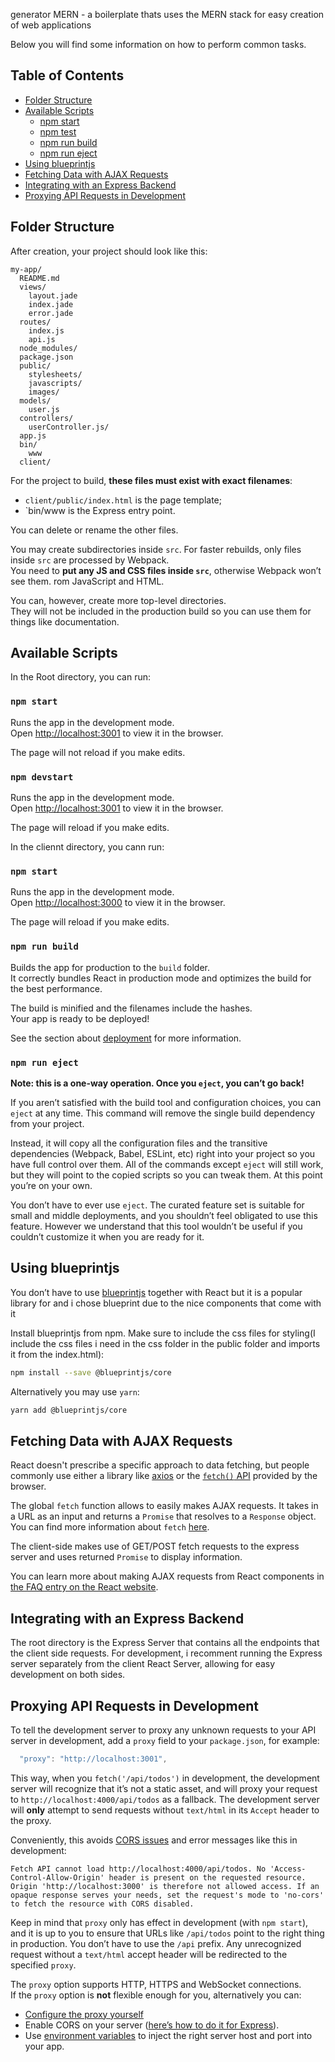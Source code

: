 generator MERN - a boilerplate thats uses the MERN stack for easy creation of web applications

Below you will find some information on how to perform common tasks.<br>

## Table of Contents

- [Folder Structure](#folder-structure)
- [Available Scripts](#available-scripts)
  - [npm start](#npm-start)
  - [npm test](#npm-test)
  - [npm run build](#npm-run-build)
  - [npm run eject](#npm-run-eject)
- [Using blueprintjs](#using-blueprintjs)
- [Fetching Data with AJAX Requests](#fetching-data-with-ajax-requests)
- [Integrating with an Express Backend](#integrating-with-an-express-backend)
- [Proxying API Requests in Development](#proxying-api-requests-in-development)


## Folder Structure

After creation, your project should look like this:

```
my-app/
  README.md
  views/
    layout.jade
    index.jade
    error.jade
  routes/
    index.js
    api.js
  node_modules/
  package.json
  public/
    stylesheets/
    javascripts/
    images/
  models/
    user.js
  controllers/
    userController.js/
  app.js
  bin/
    www
  client/
```

For the project to build, **these files must exist with exact filenames**:

* `client/public/index.html` is the page template;
* `bin/www is the Express entry point.

You can delete or rename the other files.

You may create subdirectories inside `src`. For faster rebuilds, only files inside `src` are processed by Webpack.<br>
You need to **put any JS and CSS files inside `src`**, otherwise Webpack won’t see them.
rom JavaScript and HTML.

You can, however, create more top-level directories.<br>
They will not be included in the production build so you can use them for things like documentation.

## Available Scripts

In the Root directory, you can run:

### `npm start`

Runs the app in the development mode.<br>
Open [http://localhost:3001](http://localhost:3001) to view it in the browser.

The page will not reload if you make edits.<br>

### `npm devstart`

Runs the app in the development mode.<br>
Open [http://localhost:3001](http://localhost:3001) to view it in the browser.

The page will reload if you make edits.<br>

In the cliennt directory, you cann run: 

### `npm start`

Runs the app in the development mode.<br>
Open [http://localhost:3000](http://localhost:3000) to view it in the browser.

The page will reload if you make edits.<br>

### `npm run build`

Builds the app for production to the `build` folder.<br>
It correctly bundles React in production mode and optimizes the build for the best performance.

The build is minified and the filenames include the hashes.<br>
Your app is ready to be deployed!

See the section about [deployment](#deployment) for more information.

### `npm run eject`

**Note: this is a one-way operation. Once you `eject`, you can’t go back!**

If you aren’t satisfied with the build tool and configuration choices, you can `eject` at any time. This command will remove the single build dependency from your project.

Instead, it will copy all the configuration files and the transitive dependencies (Webpack, Babel, ESLint, etc) right into your project so you have full control over them. All of the commands except `eject` will still work, but they will point to the copied scripts so you can tweak them. At this point you’re on your own.

You don’t have to ever use `eject`. The curated feature set is suitable for small and middle deployments, and you shouldn’t feel obligated to use this feature. However we understand that this tool wouldn’t be useful if you couldn’t customize it when you are ready for it.

## Using blueprintjs

You don’t have to use [blueprintjs](https://blueprintjs.com/) together with React but it is a popular library for and i chose blueprint due to the nice components that come with it

Install blueprintjs from npm. Make sure to include the css files for styling(I include the css files i need in the css folder in the public folder and imports it from the index.html):

```sh
npm install --save @blueprintjs/core
```

Alternatively you may use `yarn`:

```sh
yarn add @blueprintjs/core
```

## Fetching Data with AJAX Requests

React doesn't prescribe a specific approach to data fetching, but people commonly use either a library like [axios](https://github.com/axios/axios) or the [`fetch()` API](https://developer.mozilla.org/en-US/docs/Web/API/Fetch_API) provided by the browser.

The global `fetch` function allows to easily makes AJAX requests. It takes in a URL as an input and returns a `Promise` that resolves to a `Response` object. You can find more information about `fetch` [here](https://developer.mozilla.org/en-US/docs/Web/API/Fetch_API/Using_Fetch).

The client-side makes use of GET/POST fetch requests to the express server and uses returned `Promise` to display information.

You can learn more about making AJAX requests from React components in [the FAQ entry on the React website](https://reactjs.org/docs/faq-ajax.html).

## Integrating with an Express Backend

The root directory is the Express Server that contains all the endpoints that the client side requests. For development, i recomment running the Express server separately from the client React Server, allowing for easy development on both sides.

## Proxying API Requests in Development

To tell the development server to proxy any unknown requests to your API server in development, add a `proxy` field to your `package.json`, for example:

```js
  "proxy": "http://localhost:3001",
```

This way, when you `fetch('/api/todos')` in development, the development server will recognize that it’s not a static asset, and will proxy your request to `http://localhost:4000/api/todos` as a fallback. The development server will **only** attempt to send requests without `text/html` in its `Accept` header to the proxy.

Conveniently, this avoids [CORS issues](http://stackoverflow.com/questions/21854516/understanding-ajax-cors-and-security-considerations) and error messages like this in development:

```
Fetch API cannot load http://localhost:4000/api/todos. No 'Access-Control-Allow-Origin' header is present on the requested resource. Origin 'http://localhost:3000' is therefore not allowed access. If an opaque response serves your needs, set the request's mode to 'no-cors' to fetch the resource with CORS disabled.
```

Keep in mind that `proxy` only has effect in development (with `npm start`), and it is up to you to ensure that URLs like `/api/todos` point to the right thing in production. You don’t have to use the `/api` prefix. Any unrecognized request without a `text/html` accept header will be redirected to the specified `proxy`.

The `proxy` option supports HTTP, HTTPS and WebSocket connections.<br>
If the `proxy` option is **not** flexible enough for you, alternatively you can:

* [Configure the proxy yourself](#configuring-the-proxy-manually)
* Enable CORS on your server ([here’s how to do it for Express](http://enable-cors.org/server_expressjs.html)).
* Use [environment variables](#adding-custom-environment-variables) to inject the right server host and port into your app.




